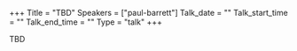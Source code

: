 +++
Title = "TBD"
Speakers = ["paul-barrett"]
Talk_date = ""
Talk_start_time = ""
Talk_end_time = ""
Type = "talk"
+++

TBD